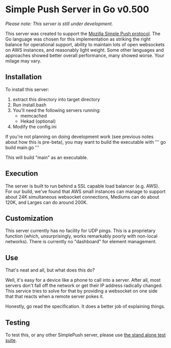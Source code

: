 Simple Push Server in Go v0.500
===

*Please note: This server is still under development.*

This server was created to support the [Mozilla Simple Push
protocol](https://wiki.mozilla.org/WebAPI/SimplePush). The Go language
was chosen for this implementation as striking the right balance for
operational support, ability to maintain lots of open websockets on
AWS instances, and reasonably light weight. Some other languages and
approaches showed better overall performance, many showed worse. Your
milage may vary.

## Installation
To install this server:

1. extract this directory into target directory
2. Run install.bash
3. You'll need the following servers running:
    * memcached
    * Hekad (optional)
4. Modify the config.ini

If you're not planning on doing development work (see previous notes
about how this is pre-beta), you may want to build the executable with
''' go build main.go '''

This will build "main" as an executable.

## Execution
 The server is built to run behind a SSL capable load balancer (e.g.
AWS). For our build, we've found that AWS small instances can manage
to support about 24K simultaneous websocket connections, Mediums can
do about 120K, and Larges can do around 200K.

## Customization
This server currently has no facility for UDP pings. This is a
proprietary function (which, unsurprisingly, works remarkably poorly
with non-local networks). There is currently no "dashboard" for
element management.

## Use
That's neat and all, but what does this do?

Well, it's easy for a device like a phone to call into a server.
After all, most servers don't fall off the network or get their IP
address radically changed. This service tries to solve for that by
providing a websocket on one side that that reacts when a remote
server pokes it.

Honestly, go read the specification. It does a better job of
explaining things.

## Testing

To test this, or any other SimplePush server, please use [the stand
alone test suite](https://github.com/jrconlin/simplepush_test).

